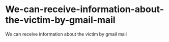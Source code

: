 # We-can-receive-information-about-the-victim-by-gmail-mail
We can receive information about the victim by gmail mail
